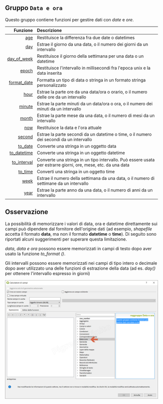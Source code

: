 ## Gruppo `Data e ora`

Questo gruppo contiene funzioni per gestire dati con _date_ e _ore_.

 Funzione  | Descrizione
----------:|:-----------
[age](funzioni/age.md)|Restituisce la differenza fra due date o datetimes
[day](funzioni/day.md)|Estrae il giorno da una data, o il numero dei giorni da un intervallo
[day_of_week](funzioni/day_of_week.md)|Restituisce il giorno della settimana per una data o un datetime
[epoch](funzioni/epoch.md)|Restituisce l'intervallo in millisecondi fra l'epoca unix e la data inserita
[format_date](funzioni/format_date.md)|Formatta un tipo di data o stringa in un formato stringa personalizzato
[hour](funzioni/hour.md)|Estrae la parte ore da una data/ora o orario, o il numero delle ore da un intervallo
[minute](funzioni/minute.md)|Estrae la parte minuti da un data/ora o ora, o il numero dei minuti da un intervallo
[month](funzioni/month.md)|Estrae la parte mese da una data, o il numero di mesi da un intervallo
[now](funzioni/now.md)|Restituisce la data e l'ora attuale
[second](funzioni/second.md)|Estrae la parte secondi da un datetime o time, o il numero dei secondi da un intervallo
[to_date](funzioni/to_date.md)|Converte una stringa in un oggetto data
[to_datetime](funzioni/to_datetime.md)|Converte una stringa in un oggetto datetime
[to_interval](funzioni/to_interval.md)|Converte una stringa in un tipo intervallo. Può essere usata per estrarre giorni, ore, mese, etc. da una data
[to_time](funzioni/to_time.md)|Converti una stringa in un oggetto time
[week](funzioni/week.md)|Estrae il numero della settimana da una data, o il numero di settimane da un intervallo
[year](funzioni/year.md)|Estrae la parte anno da una data, o il numero di anni da un intervallo

## Osservazione

La possibilità di memorizzare i valori di data, ora e datetime direttamente sui campi può dipendere dal fornitore dell'origine dati (ad esempio, _shapefile_ accetta il formato **data**, ma non il formato **datetime** o **time**). Di seguito sono riportati alcuni suggerimenti per superare questa limitazione.

_data_, _data e ora_ possono essere memorizzati in campi di testo dopo aver usato la funzione _to_format ()_.

Gli intervalli possono essere memorizzati nei campi di tipo intero o decimale dopo aver utilizzato una delle funzioni di estrazione della data (ad es. _day()_ per ottenere l'intervallo espresso in giorni)

![](/img/data_e_ora/gruppo_data_e_ora1.png)
